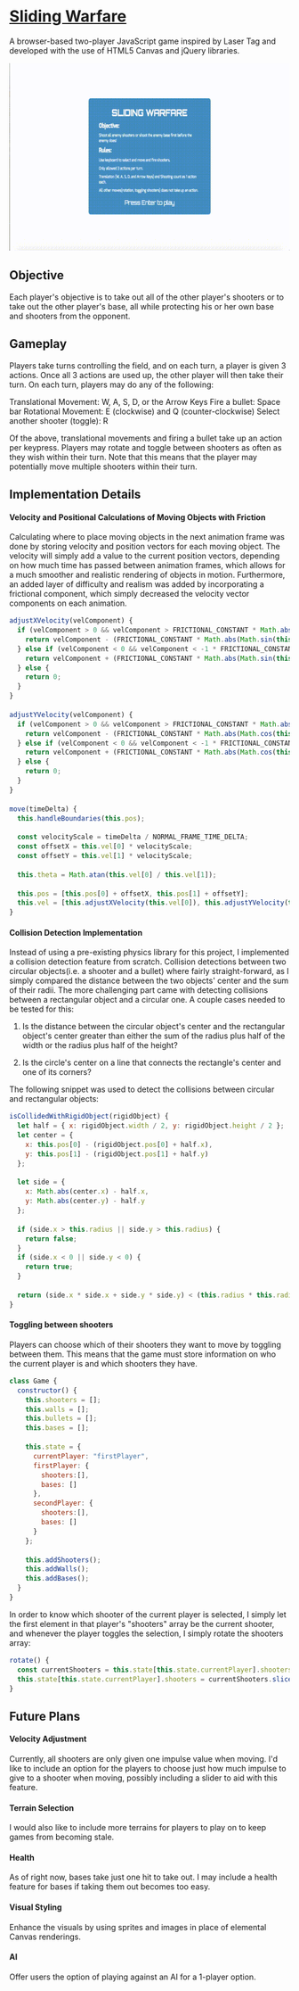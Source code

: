 # [Sliding Warfare][link]
[link]: https://davinism.github.io/SlidingWarfare/

A browser-based two-player JavaScript game inspired by Laser Tag and developed with the use of HTML5 Canvas and jQuery libraries.

![Gameplay GIF](docs/sliding_warfare.gif)

## Objective

Each player's objective is to take out all of the other player's shooters or to take out the other player's base, all while protecting his or her own base and shooters from the opponent.

## Gameplay

Players take turns controlling the field, and on each turn, a player is given 3 actions. Once all 3 actions are used up, the other player will then take their turn. On each turn, players may do any of the following:

Translational Movement: W, A, S, D, or the Arrow Keys
Fire a bullet: Space bar
Rotational Movement: E (clockwise) and Q (counter-clockwise)
Select another shooter (toggle): R

Of the above, translational movements and firing a bullet take up an action per keypress. Players may rotate and toggle between shooters as often as they wish within their turn. Note that this means that the player may potentially move multiple shooters within their turn.

## Implementation Details

#### Velocity and Positional Calculations of Moving Objects with Friction

Calculating where to place moving objects in the next animation frame was done by storing velocity and position vectors for each moving object. The velocity will simply add a value to the current position vectors, depending on how much time has passed between animation frames, which allows for a much smoother and realistic rendering of objects in motion. Furthermore, an added layer of difficulty and realism was added by incorporating a frictional component, which simply decreased the velocity vector components on each animation.

```javascript
adjustXVelocity(velComponent) {
  if (velComponent > 0 && velComponent > FRICTIONAL_CONSTANT * Math.abs(Math.sin(this.theta))) {
    return velComponent - (FRICTIONAL_CONSTANT * Math.abs(Math.sin(this.theta)));
  } else if (velComponent < 0 && velComponent < -1 * FRICTIONAL_CONSTANT * Math.abs(Math.sin(this.theta))) {
    return velComponent + (FRICTIONAL_CONSTANT * Math.abs(Math.sin(this.theta)));
  } else {
    return 0;
  }
}

adjustYVelocity(velComponent) {
  if (velComponent > 0 && velComponent > FRICTIONAL_CONSTANT * Math.abs(Math.cos(this.theta))) {
    return velComponent - (FRICTIONAL_CONSTANT * Math.abs(Math.cos(this.theta)));
  } else if (velComponent < 0 && velComponent < -1 * FRICTIONAL_CONSTANT * Math.abs(Math.cos(this.theta))) {
    return velComponent + (FRICTIONAL_CONSTANT * Math.abs(Math.cos(this.theta)));
  } else {
    return 0;
  }
}

move(timeDelta) {
  this.handleBoundaries(this.pos);

  const velocityScale = timeDelta / NORMAL_FRAME_TIME_DELTA;
  const offsetX = this.vel[0] * velocityScale;
  const offsetY = this.vel[1] * velocityScale;

  this.theta = Math.atan(this.vel[0] / this.vel[1]);

  this.pos = [this.pos[0] + offsetX, this.pos[1] + offsetY];
  this.vel = [this.adjustXVelocity(this.vel[0]), this.adjustYVelocity(this.vel[1])];
}
```

#### Collision Detection Implementation

Instead of using a pre-existing physics library for this project, I implemented a collision detection feature from scratch. Collision detections between two circular objects(i.e. a shooter and a bullet) where fairly straight-forward, as I simply compared the distance between the two objects' center and the sum of their radii. The more challenging part came with detecting collisions between a rectangular object and a circular one. A couple cases needed to be tested for this:

1) Is the distance between the circular object's center and the rectangular object's center greater than either the sum of the radius plus half of the width or the radius plus half of the height?

2) Is the circle's center on a line that connects the rectangle's center and one of its corners?

The following snippet was used to detect the collisions between circular and rectangular objects:

```javascript
isCollidedWithRigidObject(rigidObject) {
  let half = { x: rigidObject.width / 2, y: rigidObject.height / 2 };
  let center = {
    x: this.pos[0] - (rigidObject.pos[0] + half.x),
    y: this.pos[1] - (rigidObject.pos[1] + half.y)
  };

  let side = {
    x: Math.abs(center.x) - half.x,
    y: Math.abs(center.y) - half.y
  };

  if (side.x > this.radius || side.y > this.radius) {
    return false;
  }
  if (side.x < 0 || side.y < 0) {
    return true;
  }

  return (side.x * side.x + side.y * side.y) < (this.radius * this.radius);
}
```

#### Toggling between shooters

Players can choose which of their shooters they want to move by toggling between them. This means that the game must store information on who the current player is and which shooters they have.

```javascript
class Game {
  constructor() {
    this.shooters = [];
    this.walls = [];
    this.bullets = [];
    this.bases = [];

    this.state = {
      currentPlayer: "firstPlayer",
      firstPlayer: {
        shooters:[],
        bases: []
      },
      secondPlayer: {
        shooters:[],
        bases: []
      }
    };

    this.addShooters();
    this.addWalls();
    this.addBases();
  }
}
```

In order to know which shooter of the current player is selected, I simply let the first element in that player's "shooters" array be the current shooter, and whenever the player toggles the selection, I simply rotate the shooters array:

```javascript
rotate() {
  const currentShooters = this.state[this.state.currentPlayer].shooters;
  this.state[this.state.currentPlayer].shooters = currentShooters.slice(1).concat(currentShooters[0]);
}
```

## Future Plans

#### Velocity Adjustment

Currently, all shooters are only given one impulse value when moving. I'd like to include an option for the players to choose just how much impulse to give to a shooter when moving, possibly including a slider to aid with this feature.

#### Terrain Selection

I would also like to include more terrains for players to play on to keep games from becoming stale.

#### Health

As of right now, bases take just one hit to take out. I may include a health feature for bases if taking them out becomes too easy.

#### Visual Styling

Enhance the visuals by using sprites and images in place of elemental Canvas renderings.

#### AI

Offer users the option of playing against an AI for a 1-player option.
